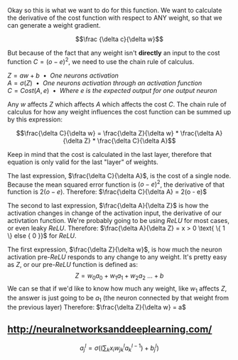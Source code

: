 Okay so this is what we want to do for this function.
We want to calculate the derivative of the cost function
with respect to ANY weight, so that we can generate a weight
gradient.

  $$\frac {\delta c}{\delta w}$$

But because of the fact that any weight isn't **directly**
an input to the cost function $C = (o - e)^2$, we need to
use the chain rule of calculus.

$Z = aw + b$ &nbsp;•&nbsp; _One neurons activation_ <br />
$A = σ(Z)$ &nbsp;•&nbsp; _One neurons activation through an activation function_ <br />
$C = Cost(A, e)$ &nbsp;•&nbsp; _Where e is the expected output for one output neuron_ <br />

Any $w$ affects $Z$ which affects $A$ which affects the cost $C$.
The chain rule of calculus for how any weight influences the cost function can be summed up by this expression: 

$$\frac{\delta C}{\delta w} = \frac{\delta Z}{\delta w} * \frac{\delta A}{\delta Z} * \frac{\delta C}{\delta A}$$

Keep in mind that the cost is calculated in the last layer, therefore that equation is only valid for the last "layer" of weights.

The last expression, $\frac{\delta C}{\delta A}$, is the cost of a single node. Because the mean squared error function is $(o - e)^2$, the derivative of that function is $2(o - e)$. Therefore: $\frac{\delta C}{\delta A} = 2(o - e)$

The second to last expression, $\frac{\delta A}{\delta Z}$ is how the activation changes in change of the activation input, the derivative of our activtation function. We're probably going to be using $ReLU$ for most cases, or even leaky $ReLU$. Therefore: $\frac{\delta A}{\delta Z} = x > 0 \text{ \{ 1 \} else { 0 }}$ for $ReLU$.

The first expression, $\frac{\delta Z}{\delta w}$, is how much the neuron activation pre-$ReLU$ responds to any change to any weight. It's pretty easy as $Z$, or our pre-$ReLU$ function is defined as: $$Z = w_0a_0 + w_1a_1 + w_2a_2 \text{ ...} + b$$
We can se that if we'd like to know how much any weight, like $w_1$ affects $Z$, the answer is just going to be $a_1$ (the neuron connected by that weight from the previous layer) Therefore: $\frac{\delta Z}{\delta w} = a$

## http://neuralnetworksanddeeplearning.com/

$$a^l_j = \sigma \Biggl(\biggl(\displaystyle \sum_{k} x_i w^l_{jk}a^{l-1}_k\biggl) + b^l_j\Biggl) $$
